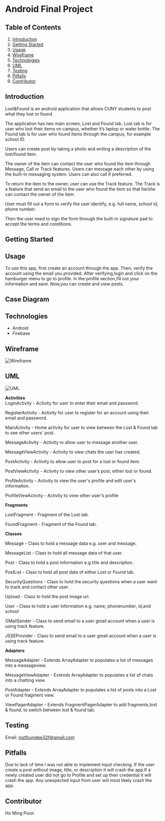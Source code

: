 
# Android Final Project

## Table of Contents

1. [Introduction](#Introduction)
2. [Getting Started](#Getting-Started)
3. [Usage](#Usage)
4. [Wireframe](#Wireframe)
5. [Technologies](#Technologies)
6. [UML](#UML)
7. [Testing](#Testing)
8. [Pitfalls](#Pitfalls)
9. [Contributor](#Contributor)

## Introduction

Lost&Found is an android application that allows CUNY students to post what they lost or found. 

The application has two main screen, Lost and Found tab. Lost tab is for user who lost their items on campus, whether it’s laptop or water bottle. The Found tab is for user who found items through the campus, for example school ID. 

Users can create post by taking a photo and writing a description of the lost/found item. 

The owner of the item can contact the user who found the item through Message, Call or Track features. Users can message each other by using the built-in messaging system. Users can also call if preferred. 

To return the item to the owner, user can use the Track feature. The Track is a feature that send an email to the user who found the item so that he/she can contact the owner of the item. 

User must fill out a form to verify the user identify, e.g. full name, school id, phone number. 

Then the user need to sign the form through the built-in signature pad to accept the terms and conditions.

## Getting Started 

## Usage
To use this app, first create an account through the app. Then, verify the account using the email you provided. After verifying,login and click on the hamburger menu to go to profile. In the profile section,fill out your information and save. Now,you can create and view posts.

## Case Diagram

## Technologies
- Android
- Firebase

## Wireframe    

![Wireframe](./imgs/wireframe.png)

## UML

![UML](./imgs/uml.png)

**Activities**  
LoginActivity - Activity for user to enter their email and password.   

RegisterActivity - Activity for user to register for an account using their email and password.   

MainActivity​ - Home activity for user to view between the Lost & Found tab to see other users' post. 

MessageActivity ​- Activity to allow user to message another user.

MessageViewActivity ​- Activity to view chats the user has created.

PostActivity​ - Activity to allow user to post for a lost or found item.

PostViewActivity​ - Activity to view other user’s post, either lost or found.

ProfileActivity​ - Activity to view the user's profile and edit user's information.

ProfileViewActivity​ - Activity to view other user's profile

**Fragments**

LostFragment - Fragment of the Lost tab.

FoundFragment​ - Fragment of the Found tab.


**Classes**

Message ​- Class to hold a message data e.g. user and message.  

MessageList ​- Class to hold all message data of that user.  

Post ​- Class to hold a post information e.g.title and description.  

PostList ​- Class to hold all post data of either Lost or Found tab.  

SecurityQuestions​ - Class to hold the security questions when a user want to track and contact other user.  

Upload ​- Class to hold the post image url.   

User ​- Class to hold a user information e.g. name, phonenumber, id,and school  

GMailSender ​- Class to send email to a user gmail account when a user is using track feature.  

JSSEProvider​ - Class to send email to a user gmail account when a user is using track feature.

**Adapters**

MessageAdapter​ - Extends ArrayAdapter to populates a list of messages into a messageview.

MessageViewAdapter​ - Extends ArrayAdapter to populates a list of chats into a chatting view.

PostAdapter ​- Extends ArrayAdapter to populates a list of posts into a Lost or Found fragment view.  

ViewPagerAdapter​ - Extends FragmentPagerAdapter to add fragments,lost & found, to switch between lost & found tab.

## Testing
Email: lostfoundee32f@gmail.com

## Pitfalls
Due to lack of time I was not able to implement input checking. If the user create a post without image, title, or description it will crash the app.If a newly created user did not go to Profile and set up their credential it will crash the app. Any unexpected input from user will most likely crash the app.

## Contributor  
Ho Ming Poon
